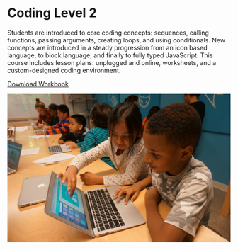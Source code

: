 # Coding Level 2

Students are introduced to core coding concepts: sequences, calling functions, passing arguments, creating loops, and using conditionals. New concepts are introduced in a steady progression from an icon based language, to block language, and finally to fully typed JavaScript. This course includes lesson plans: unplugged and online, worksheets, and a custom-designed coding environment.

<div style="margin-top: 1em;"><a href="Workbook.pdf" target="_blank">Download Workbook</a></div>

![coder level 2](../../images/coder-level-2.jpg)

